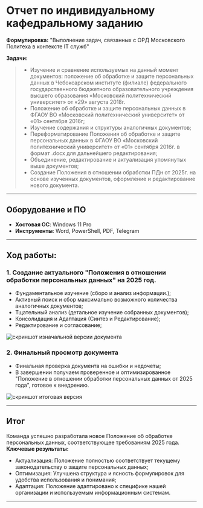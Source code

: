 # Отчет по индивидуальному кафедральному заданию
**Формулировка:** "Выполнение задач, связанных с ОРД Московского Политеха в контексте IT служб"

**Задачи:**

> - Изучение и сравнение используемых на данный момент документов: положение об обработке и защите персональных данных в Чебоксарском институте (филиале) федерального государственного бюджетного образовательного учреждения высшего образования «Московский политехнический университет» от «29» августа 2018г.
> - Положение об обработке и защите персональных данных в ФГАОУ ВО «Московский политехнический университет» от «01» сентября 2016г;
> - Изучение содержания и структуры аналогичных документов;
> - Переформатирование Положения об обработке и защите персональных данных в ФГАОУ ВО «Московский политехнический университет» от «01» сентября 2016г. в формат .docx для дальнейшего редактирования;
> - Объединение, редактирование и актуализация упомянутых выше документов;
> - Создание Положения в отношении обработки ПДн от 2025г. на основе изученных документов, оформление и редактирование нового документа.

---

## Оборудование и ПО

- **Хостовая ОС**: Windows 11 Pro
- **Инструменты**: Word, PowerShell, PDF, Telegram

---

## Ход работы:

### 1. Создание актуального "Положения в отношении обработки персональных данных" на 2025 год.

- Фундаментальное изучение (сборо и анализ информации.);
- Активный поиск и сбор максимально возможного количества аналогичных документов;
- Тщательный анализ (детальное изучение собранных документов);
- Консолидация и Адаптация (Синтез и Редактирование);
- Редактирование и согласование;

![скриншот изначальной версии документа](media/personal_task/screen_1.png)


### 2. Финальный просмотр документа

- Финальная проверка документа на ошибки и недочеты;
- В завершении получаем проверенное и оптимизированное "Положение в отношении обработки персональных данных от 2025 года", готовое к внедрению.

![скриншот итоговая версия](media/personal_task/screen_4.png)

---

## Итог

Команда успешно разработала новое Положение об обработке персональных данных, соответствующее требованиям 2025 года.
**Ключевые результаты:**
- Актуализация: Положение полностью соответствует текущему законодательству о защите персональных данных;
- Оптимизация: Улучшена структура и ясность формулировок для удобства использования и понимания;
- Адаптация: Положение адаптировано к специфике нашей организации и используемым информационным системам.

---

